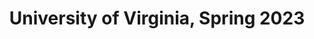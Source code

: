 ---
layout: photo_set
title: University of Virginia, Spring 2023
permalink: /uva-2023-spring/
description: "University of Virginia, July 2023"

photos:
    set: uva-2023-spring
    size: 3
---